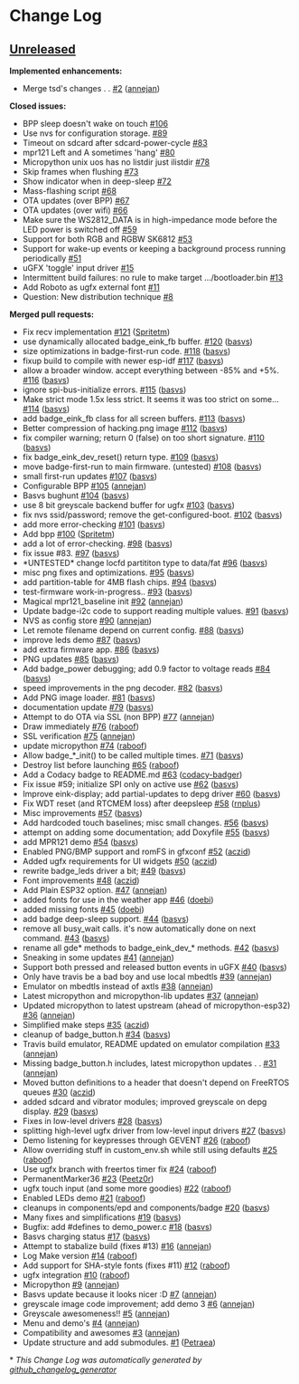 # Change Log

## [Unreleased](https://github.com/SHA2017-badge/Firmware/tree/HEAD)

**Implemented enhancements:**

- Merge tsd's changes . . [\#2](https://github.com/SHA2017-badge/Firmware/pull/2) ([annejan](https://github.com/annejan))

**Closed issues:**

- BPP sleep doesn't wake on touch [\#106](https://github.com/SHA2017-badge/Firmware/issues/106)
- Use nvs for configuration storage. [\#89](https://github.com/SHA2017-badge/Firmware/issues/89)
- Timeout on sdcard after sdcard-power-cycle [\#83](https://github.com/SHA2017-badge/Firmware/issues/83)
- mpr121 Left and A sometimes 'hang' [\#80](https://github.com/SHA2017-badge/Firmware/issues/80)
- Micropython unix uos has no listdir just ilistdir [\#78](https://github.com/SHA2017-badge/Firmware/issues/78)
- Skip frames when flushing [\#73](https://github.com/SHA2017-badge/Firmware/issues/73)
- Show indicator when in deep-sleep [\#72](https://github.com/SHA2017-badge/Firmware/issues/72)
- Mass-flashing script [\#68](https://github.com/SHA2017-badge/Firmware/issues/68)
- OTA updates \(over BPP\) [\#67](https://github.com/SHA2017-badge/Firmware/issues/67)
- OTA updates \(over wifi\) [\#66](https://github.com/SHA2017-badge/Firmware/issues/66)
- Make sure the WS2812\_DATA is in high-impedance mode before the LED power is switched off [\#59](https://github.com/SHA2017-badge/Firmware/issues/59)
- Support for both RGB and RGBW SK6812 [\#53](https://github.com/SHA2017-badge/Firmware/issues/53)
- Support for wake-up events or keeping a background process running periodically [\#51](https://github.com/SHA2017-badge/Firmware/issues/51)
- uGFX 'toggle' input driver [\#15](https://github.com/SHA2017-badge/Firmware/issues/15)
- Intermittent build failures: no rule to make target .../bootloader.bin [\#13](https://github.com/SHA2017-badge/Firmware/issues/13)
- Add Roboto as ugfx external font [\#11](https://github.com/SHA2017-badge/Firmware/issues/11)
- Question: New distribution technique [\#8](https://github.com/SHA2017-badge/Firmware/issues/8)

**Merged pull requests:**

- Fix recv implementation [\#121](https://github.com/SHA2017-badge/Firmware/pull/121) ([Spritetm](https://github.com/Spritetm))
- use dynamically allocated badge\_eink\_fb buffer. [\#120](https://github.com/SHA2017-badge/Firmware/pull/120) ([basvs](https://github.com/basvs))
- size optimizations in badge-first-run code. [\#118](https://github.com/SHA2017-badge/Firmware/pull/118) ([basvs](https://github.com/basvs))
- fixup build to compile with newer esp-idf [\#117](https://github.com/SHA2017-badge/Firmware/pull/117) ([basvs](https://github.com/basvs))
- allow a broader window. accept everything between -85% and +5%. [\#116](https://github.com/SHA2017-badge/Firmware/pull/116) ([basvs](https://github.com/basvs))
- ignore spi-bus-initialize errors. [\#115](https://github.com/SHA2017-badge/Firmware/pull/115) ([basvs](https://github.com/basvs))
- Make strict mode 1.5x less strict. It seems it was too strict on some… [\#114](https://github.com/SHA2017-badge/Firmware/pull/114) ([basvs](https://github.com/basvs))
- add badge\_eink\_fb class for all screen buffers. [\#113](https://github.com/SHA2017-badge/Firmware/pull/113) ([basvs](https://github.com/basvs))
- Better compression of hacking.png image [\#112](https://github.com/SHA2017-badge/Firmware/pull/112) ([basvs](https://github.com/basvs))
- fix compiler warning; return 0 \(false\) on too short signature. [\#110](https://github.com/SHA2017-badge/Firmware/pull/110) ([basvs](https://github.com/basvs))
- fix badge\_eink\_dev\_reset\(\) return type. [\#109](https://github.com/SHA2017-badge/Firmware/pull/109) ([basvs](https://github.com/basvs))
- move badge-first-run to main firmware. \(untested\) [\#108](https://github.com/SHA2017-badge/Firmware/pull/108) ([basvs](https://github.com/basvs))
- small first-run updates [\#107](https://github.com/SHA2017-badge/Firmware/pull/107) ([basvs](https://github.com/basvs))
- Configurable BPP [\#105](https://github.com/SHA2017-badge/Firmware/pull/105) ([annejan](https://github.com/annejan))
- Basvs bughunt [\#104](https://github.com/SHA2017-badge/Firmware/pull/104) ([basvs](https://github.com/basvs))
- use 8 bit greyscale backend buffer for ugfx [\#103](https://github.com/SHA2017-badge/Firmware/pull/103) ([basvs](https://github.com/basvs))
- fix nvs ssid/password; remove the get-configured-boot. [\#102](https://github.com/SHA2017-badge/Firmware/pull/102) ([basvs](https://github.com/basvs))
- add more error-checking [\#101](https://github.com/SHA2017-badge/Firmware/pull/101) ([basvs](https://github.com/basvs))
- Add bpp [\#100](https://github.com/SHA2017-badge/Firmware/pull/100) ([Spritetm](https://github.com/Spritetm))
- add a lot of error-checking. [\#98](https://github.com/SHA2017-badge/Firmware/pull/98) ([basvs](https://github.com/basvs))
- fix issue \#83. [\#97](https://github.com/SHA2017-badge/Firmware/pull/97) ([basvs](https://github.com/basvs))
- \*UNTESTED\* change locfd partititon type to data/fat [\#96](https://github.com/SHA2017-badge/Firmware/pull/96) ([basvs](https://github.com/basvs))
- misc png fixes and optimizations. [\#95](https://github.com/SHA2017-badge/Firmware/pull/95) ([basvs](https://github.com/basvs))
- add partition-table for 4MB flash chips. [\#94](https://github.com/SHA2017-badge/Firmware/pull/94) ([basvs](https://github.com/basvs))
- test-firmware work-in-progress.. [\#93](https://github.com/SHA2017-badge/Firmware/pull/93) ([basvs](https://github.com/basvs))
- Magical mpr121\_baseline init [\#92](https://github.com/SHA2017-badge/Firmware/pull/92) ([annejan](https://github.com/annejan))
- Update badge-i2c code to support reading multiple values. [\#91](https://github.com/SHA2017-badge/Firmware/pull/91) ([basvs](https://github.com/basvs))
- NVS as config store [\#90](https://github.com/SHA2017-badge/Firmware/pull/90) ([annejan](https://github.com/annejan))
- Let remote filename depend on current config. [\#88](https://github.com/SHA2017-badge/Firmware/pull/88) ([basvs](https://github.com/basvs))
- improve leds demo [\#87](https://github.com/SHA2017-badge/Firmware/pull/87) ([basvs](https://github.com/basvs))
- add extra firmware app. [\#86](https://github.com/SHA2017-badge/Firmware/pull/86) ([basvs](https://github.com/basvs))
- PNG updates [\#85](https://github.com/SHA2017-badge/Firmware/pull/85) ([basvs](https://github.com/basvs))
- Add badge\_power debugging; add 0.9 factor to voltage reads [\#84](https://github.com/SHA2017-badge/Firmware/pull/84) ([basvs](https://github.com/basvs))
- speed improvements in the png decoder. [\#82](https://github.com/SHA2017-badge/Firmware/pull/82) ([basvs](https://github.com/basvs))
- Add PNG image loader. [\#81](https://github.com/SHA2017-badge/Firmware/pull/81) ([basvs](https://github.com/basvs))
- documentation update [\#79](https://github.com/SHA2017-badge/Firmware/pull/79) ([basvs](https://github.com/basvs))
- Attempt to do OTA via SSL \(non BPP\) [\#77](https://github.com/SHA2017-badge/Firmware/pull/77) ([annejan](https://github.com/annejan))
- Draw immediately [\#76](https://github.com/SHA2017-badge/Firmware/pull/76) ([raboof](https://github.com/raboof))
- SSL verification [\#75](https://github.com/SHA2017-badge/Firmware/pull/75) ([annejan](https://github.com/annejan))
- update micropython [\#74](https://github.com/SHA2017-badge/Firmware/pull/74) ([raboof](https://github.com/raboof))
- Allow badge\_\*\_init\(\) to be called multiple times. [\#71](https://github.com/SHA2017-badge/Firmware/pull/71) ([basvs](https://github.com/basvs))
- Destroy list before launching [\#65](https://github.com/SHA2017-badge/Firmware/pull/65) ([raboof](https://github.com/raboof))
- Add a Codacy badge to README.md [\#63](https://github.com/SHA2017-badge/Firmware/pull/63) ([codacy-badger](https://github.com/codacy-badger))
- Fix issue \#59; initialize SPI only on active use [\#62](https://github.com/SHA2017-badge/Firmware/pull/62) ([basvs](https://github.com/basvs))
- Improve eink-display; add partial-updates to depg driver [\#60](https://github.com/SHA2017-badge/Firmware/pull/60) ([basvs](https://github.com/basvs))
- Fix WDT reset \(and RTCMEM loss\) after deepsleep [\#58](https://github.com/SHA2017-badge/Firmware/pull/58) ([rnplus](https://github.com/rnplus))
- Misc improvements [\#57](https://github.com/SHA2017-badge/Firmware/pull/57) ([basvs](https://github.com/basvs))
- Add hardcoded touch baselines; misc small changes. [\#56](https://github.com/SHA2017-badge/Firmware/pull/56) ([basvs](https://github.com/basvs))
- attempt on adding some documentation; add Doxyfile [\#55](https://github.com/SHA2017-badge/Firmware/pull/55) ([basvs](https://github.com/basvs))
- add MPR121 demo [\#54](https://github.com/SHA2017-badge/Firmware/pull/54) ([basvs](https://github.com/basvs))
- Enabled PNG/BMP support and romFS in gfxconf [\#52](https://github.com/SHA2017-badge/Firmware/pull/52) ([aczid](https://github.com/aczid))
- Added ugfx requirements for UI widgets [\#50](https://github.com/SHA2017-badge/Firmware/pull/50) ([aczid](https://github.com/aczid))
- rewrite badge\_leds driver a bit; [\#49](https://github.com/SHA2017-badge/Firmware/pull/49) ([basvs](https://github.com/basvs))
- Font improvements [\#48](https://github.com/SHA2017-badge/Firmware/pull/48) ([aczid](https://github.com/aczid))
- Add Plain ESP32 option. [\#47](https://github.com/SHA2017-badge/Firmware/pull/47) ([annejan](https://github.com/annejan))
- added fonts for use in the weather app [\#46](https://github.com/SHA2017-badge/Firmware/pull/46) ([doebi](https://github.com/doebi))
- added missing fonts [\#45](https://github.com/SHA2017-badge/Firmware/pull/45) ([doebi](https://github.com/doebi))
- add badge deep-sleep support. [\#44](https://github.com/SHA2017-badge/Firmware/pull/44) ([basvs](https://github.com/basvs))
- remove all busy\_wait calls. it's now automatically done on next command. [\#43](https://github.com/SHA2017-badge/Firmware/pull/43) ([basvs](https://github.com/basvs))
- rename all gde\* methods to badge\_eink\_dev\_\* methods. [\#42](https://github.com/SHA2017-badge/Firmware/pull/42) ([basvs](https://github.com/basvs))
- Sneaking in some updates [\#41](https://github.com/SHA2017-badge/Firmware/pull/41) ([annejan](https://github.com/annejan))
- Support both pressed and released button events in uGFX [\#40](https://github.com/SHA2017-badge/Firmware/pull/40) ([basvs](https://github.com/basvs))
- Only have travis be a bad boy and use local mbedtls [\#39](https://github.com/SHA2017-badge/Firmware/pull/39) ([annejan](https://github.com/annejan))
- Emulator on mbedtls instead of axtls [\#38](https://github.com/SHA2017-badge/Firmware/pull/38) ([annejan](https://github.com/annejan))
- Latest micropython and micropython-lib updates [\#37](https://github.com/SHA2017-badge/Firmware/pull/37) ([annejan](https://github.com/annejan))
- Updated micropython to latest upstream \(ahead of micropython-esp32\) [\#36](https://github.com/SHA2017-badge/Firmware/pull/36) ([annejan](https://github.com/annejan))
- Simplified make steps  [\#35](https://github.com/SHA2017-badge/Firmware/pull/35) ([aczid](https://github.com/aczid))
- cleanup of badge\_button.h [\#34](https://github.com/SHA2017-badge/Firmware/pull/34) ([basvs](https://github.com/basvs))
- Travis build emulator, README updated on emulator compilation [\#33](https://github.com/SHA2017-badge/Firmware/pull/33) ([annejan](https://github.com/annejan))
- Missing badge\_button.h includes, latest micropython updates . . [\#31](https://github.com/SHA2017-badge/Firmware/pull/31) ([annejan](https://github.com/annejan))
- Moved button definitions to a header that doesn't depend on FreeRTOS queues [\#30](https://github.com/SHA2017-badge/Firmware/pull/30) ([aczid](https://github.com/aczid))
- added sdcard and vibrator modules; improved greyscale on depg display. [\#29](https://github.com/SHA2017-badge/Firmware/pull/29) ([basvs](https://github.com/basvs))
- Fixes in low-level drivers [\#28](https://github.com/SHA2017-badge/Firmware/pull/28) ([basvs](https://github.com/basvs))
- splitting high-level ugfx driver from low-level input drivers [\#27](https://github.com/SHA2017-badge/Firmware/pull/27) ([basvs](https://github.com/basvs))
- Demo listening for keypresses through GEVENT [\#26](https://github.com/SHA2017-badge/Firmware/pull/26) ([raboof](https://github.com/raboof))
- Allow overriding stuff in custom\_env.sh while still using defaults [\#25](https://github.com/SHA2017-badge/Firmware/pull/25) ([raboof](https://github.com/raboof))
- Use ugfx branch with freertos timer fix [\#24](https://github.com/SHA2017-badge/Firmware/pull/24) ([raboof](https://github.com/raboof))
- PermanentMarker36 [\#23](https://github.com/SHA2017-badge/Firmware/pull/23) ([Peetz0r](https://github.com/Peetz0r))
- ugfx touch input \(and some more goodies\) [\#22](https://github.com/SHA2017-badge/Firmware/pull/22) ([raboof](https://github.com/raboof))
- Enabled LEDs demo [\#21](https://github.com/SHA2017-badge/Firmware/pull/21) ([raboof](https://github.com/raboof))
- cleanups in components/epd and components/badge [\#20](https://github.com/SHA2017-badge/Firmware/pull/20) ([basvs](https://github.com/basvs))
- Many fixes and simplifications [\#19](https://github.com/SHA2017-badge/Firmware/pull/19) ([basvs](https://github.com/basvs))
- Bugfix: add \#defines to demo\_power.c [\#18](https://github.com/SHA2017-badge/Firmware/pull/18) ([basvs](https://github.com/basvs))
- Basvs charging status [\#17](https://github.com/SHA2017-badge/Firmware/pull/17) ([basvs](https://github.com/basvs))
- Attempt to stabalize build \(fixes \#13\) [\#16](https://github.com/SHA2017-badge/Firmware/pull/16) ([annejan](https://github.com/annejan))
- Log Make version [\#14](https://github.com/SHA2017-badge/Firmware/pull/14) ([raboof](https://github.com/raboof))
- Add support for SHA-style fonts \(fixes \#11\) [\#12](https://github.com/SHA2017-badge/Firmware/pull/12) ([raboof](https://github.com/raboof))
- ugfx integration [\#10](https://github.com/SHA2017-badge/Firmware/pull/10) ([raboof](https://github.com/raboof))
- Micropython [\#9](https://github.com/SHA2017-badge/Firmware/pull/9) ([annejan](https://github.com/annejan))
- Basvs update because it looks nicer :D [\#7](https://github.com/SHA2017-badge/Firmware/pull/7) ([annejan](https://github.com/annejan))
- greyscale image code improvement; add demo 3 [\#6](https://github.com/SHA2017-badge/Firmware/pull/6) ([annejan](https://github.com/annejan))
- Greyscale awesomeness!! [\#5](https://github.com/SHA2017-badge/Firmware/pull/5) ([annejan](https://github.com/annejan))
- Menu and demo's [\#4](https://github.com/SHA2017-badge/Firmware/pull/4) ([annejan](https://github.com/annejan))
- Compatibility and awesomes [\#3](https://github.com/SHA2017-badge/Firmware/pull/3) ([annejan](https://github.com/annejan))
- Update structure and add submodules. [\#1](https://github.com/SHA2017-badge/Firmware/pull/1) ([Petraea](https://github.com/Petraea))



\* *This Change Log was automatically generated by [github_changelog_generator](https://github.com/skywinder/Github-Changelog-Generator)*